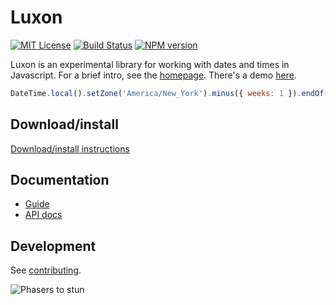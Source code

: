 # Luxon

[![MIT License][license-image]][license] [![Build Status][travis-image]][travis-url] [![NPM version][npm-version-image]][npm-url]

Luxon is an experimental library for working with dates and times in Javascript. For a brief intro, see the [homepage](http://isaaccambron.com/luxon). There's a demo [here](http://isaaccambron.com/luxon/demo/global.html).

```js
DateTime.local().setZone('America/New_York').minus({ weeks: 1 }).endOf('day').toISO();
```

## Download/install

[Download/install instructions](http://isaaccambron.com/luxon/docs/manual/design/install.html)

## Documentation

* [Guide](http://isaaccambron.com/luxon/docs/)
* [API docs](http://isaaccambron.com/luxon/docs/identifiers.html)

## Development

See [contributing](contributing.md).

![Phasers to stun][phasers-image]

[license-image]: http://img.shields.io/badge/license-MIT-blue.svg?style=flat-square
[license]: LICENSE.md

[travis-url]: http://travis-ci.org/icambron/luxon
[travis-image]: http://img.shields.io/travis/icambron/luxon/master.svg?style=flat-square

[npm-url]: https://npmjs.org/package/luxon
[npm-version-image]: http://img.shields.io/npm/v/luxon.svg?style=flat-square

[phasers-image]: https://img.shields.io/badge/phasers-stun-brightgreen.svg?style=flat-square
